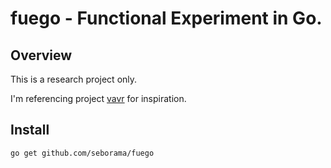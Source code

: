 # fuego - Functional Experiment in Go.

## Overview

This is a research project only.

I'm referencing project [vavr](https://www.vavr.io/) for inspiration.

## Install

```bash
go get github.com/seborama/fuego
```
